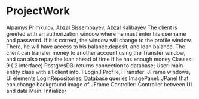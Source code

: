 # ProjectWork
Alpamys Primkulov, Abzal Bissembayev, Abzal Kalibayev
The client is greeted with an authorization window where he must enter his username and password. If it is correct, the window will change to the profile window. There, he will have access to his balance,deposit, and loan balance. The client can transfer money to another account using the Transfer window, and can also repay the loan ahead of time if he has enough money
Classes: 9 ( 2 interface)
PostgresDB: returns connection to database;
User: main entity class with all client info.
FLogin,FProfile,FTransfer: JFrame windows, UI elements
LoginRepositories: Database queries
ImagePanel: JPanel that can change background image of JFrame
Controller: Controller between UI and data
Main: Initializer
